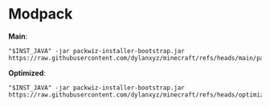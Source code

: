 # Modpack

**Main**:

```shell
"$INST_JAVA" -jar packwiz-installer-bootstrap.jar https://raw.githubusercontent.com/dylanxyz/minecraft/refs/heads/main/pack.toml
```

**Optimized**:

```shell
"$INST_JAVA" -jar packwiz-installer-bootstrap.jar https://raw.githubusercontent.com/dylanxyz/minecraft/refs/heads/optimized/pack.toml
```
